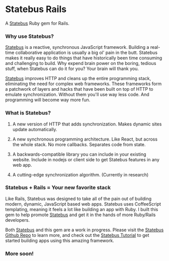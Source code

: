 # Statebus Rails
A [Statebus](https://stateb.us) Ruby gem for Rails.

### Why use Statebus?
[Statebus](https://stateb.us) is a reactive, synchronous JavaScript framework. Building a real-time collaborative application is usually a big ol' pain in the butt. Statebus makes it really easy to do things that have historically been time consuming and challenging to build. Why expend brain power on the boring, tedious stuff, when Statebus can do it for you? Your brain will thank you.

[Statebus](https://stateb.us) improves HTTP and cleans up the entire programming stack, eliminating the need for complex web frameworks. These frameworks form a patchwork of layers and hacks that have been built on top of HTTP to emulate synchronization. Without them you'll use way less code. And programming will become way more fun.

### What is Statebus?
1.  A new version of HTTP that adds synchronization.
Makes dynamic sites update automatically.

2.  A new synchronous programming architecture.
Like React, but across the whole stack. No more callbacks. Separates code from state.

3.  A backwards-compatible library you can include in your existing website.
Include in nodejs or client side to get Statebus features in any web app.

4.  A cutting-edge synchronization algorithm.
(Currently in research)

### Statebus + Rails = Your new favorite stack
Like Rails, Statebus was designed to take all of the pain out of building modern, dynamic, JavaScript based web apps. Statebus uses CoffeeScript templating, meaning it feels a lot like building an app with Ruby. I built this gem to help promote [Statebus](https://stateb.us) and get it in the hands of more Ruby/Rails developers.

Both [Statebus](https://stateb.us) and this gem are a work in progress. Please visit the [Statebus Github Repo](https://github.com/invisible-college/statebus) to learn more, and check out the [Statebus Tutorial](https://stateb.us/tutorial) to get started building apps using this amazing framework.

### More soon!
